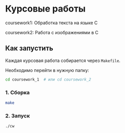 # Курсовые работы

coursework1: Обработка текста на языке C 

coursework2: Работа с изображениями в C

## Как запустить

Каждая курсовая работа собирается через `Makefile`.  

Необходимо перейти в нужную папку:
 ```sh
cd coursework_1  # или cd coursework_2
```

 ### **1. Сборка**  
 ```sh
make
```

 ### **2. Запуск**  
 ```sh
./cw
```

